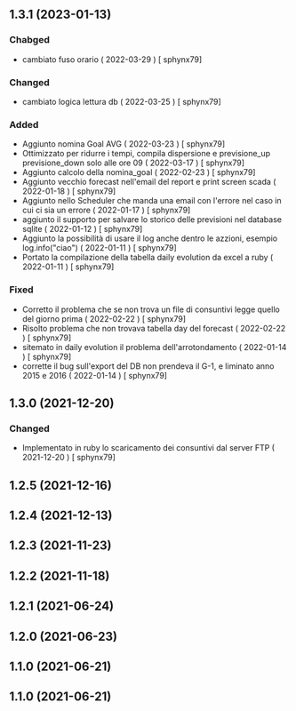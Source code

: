 ## 1.3.1 (2023-01-13)
### Chabged
-  cambiato fuso orario  ( 2022-03-29 ) [ sphynx79]

### Changed
-  cambiato logica lettura db  ( 2022-03-25 ) [ sphynx79]

### Added
-  Aggiunto nomina Goal AVG  ( 2022-03-23 ) [ sphynx79]
-  Ottimizzato per ridurre i tempi, compila dispersione e previsione_up previsione_down solo alle ore 09  ( 2022-03-17 ) [ sphynx79]
-  Aggiunto calcolo della nomina_goal  ( 2022-02-23 ) [ sphynx79]
-  Aggiunto vecchio forecast nell'email del report e print screen scada  ( 2022-01-18 ) [ sphynx79]
-  Aggiunto nello Scheduler che manda una email con l'errore nel caso in cui ci sia un errore  ( 2022-01-17 ) [ sphynx79]
-  aggiunto il supporto per salvare lo storico delle previsioni nel database sqlite  ( 2022-01-12 ) [ sphynx79]
-  Aggiunto la possibilità di usare il log anche dentro le azzioni, esempio log.info("ciao")  ( 2022-01-11 ) [ sphynx79]
-  Portato la compilazione della tabella daily evolution da excel a ruby  ( 2022-01-11 ) [ sphynx79]

### Fixed
-  Corretto il problema che se non trova un file di consuntivi legge quello del giorno prima  ( 2022-02-22 ) [ sphynx79]
-  Risolto problema che non trovava tabella day del forecast  ( 2022-02-22 ) [ sphynx79]
-  sitemato in daily evolution il problema dell'arrotondamento  ( 2022-01-14 ) [ sphynx79]
-  corrette il bug sull'export del DB non prendeva il G-1, e liminato anno 2015 e 2016  ( 2022-01-14 ) [ sphynx79]



## 1.3.0 (2021-12-20)
### Changed
-  Implementato in ruby lo scaricamento dei consuntivi dal server FTP  ( 2021-12-20 ) [ sphynx79]



## 1.2.5 (2021-12-16)


## 1.2.4 (2021-12-13)


## 1.2.3 (2021-11-23)


## 1.2.2 (2021-11-18)


## 1.2.1 (2021-06-24)


## 1.2.0 (2021-06-23)


## 1.1.0 (2021-06-21)


## 1.1.0 (2021-06-21)



